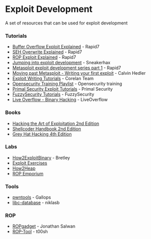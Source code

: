 # Exploit Development

A set of resources that can be used for exploit development

### Tutorials

* [Buffer Overflow Exploit Explained](https://www.rapid7.com/resources/buffer-overflow-exploit-explained/) - Rapid7
* [SEH Overwrite Explained](https://www.rapid7.com/resources/structured-exception-handler-overwrite-explained/) - Rapid7
* [ROP Exploit Explained](https://www.rapid7.com/resources/rop-exploit-explained/) - Rapid7
* [Jumping into exploit development](http://sneakerhax.com/jumping-into-exploit-development/) - Sneakerhax
* [Metasploit exploit development series part 1](https://community.rapid7.com/community/metasploit/blog/2012/07/05/part-1-metasploit-module-development--the-series) - Rapid7
* [Moving past Metasploit - Writing your first exploit](https://www.youtube.com/watch?v=-ZRZMIsD9YE) - Calvin Hedler
* [Exploit Writing Tutorials](https://www.corelan.be/index.php/articles/) - Corelan Team
* [Opensecurity Training Playlist](https://www.youtube.com/user/OpenSecurityTraining/playlists) - Opensecurity training
* [Primal Security Exploit Tutorials](http://www.primalsecurity.net/tutorials/exploit-tutorials/) - Primal Security
* [FuzzySecurity Tutorials](http://www.fuzzysecurity.com/tutorials.html) - FuzzySecurity
* [Live Overflow - Binary Hacking](https://liveoverflow.com/binary_hacking/index.html) - LiveOverflow

### Books
* [Hacking the Art of Exploitation 2nd Edition](https://www.amazon.com/Hacking-Art-Exploitation-Jon-Erickson/dp/1593271441)
* [Shellcoder Handbook 2nd Edition](https://www.amazon.com/Shellcoders-Handbook-Discovering-Exploiting-Security/dp/047008023X)
* [Grey Hat Hacking 4th Edition](https://www.amazon.com/Hacking-Ethical-Handbook-Networking-Communication/dp/0071832386)

### Labs

* [How2ExploitBinary](https://github.com/Bretley/how2exploit_binary) - Bretley
* [Exploit Exercises](https://exploit-exercises.com/)
* [How2Heap](https://github.com/shellphish/how2heap)
* [ROP Emporium](https://ropemporium.com/)

### Tools
* [pwntools](https://github.com/Gallopsled/pwntools) - Gallops
* [libc-database](https://github.com/niklasb/libc-database) - niklasb

### ROP
* [ROPgadget](https://github.com/JonathanSalwan/ROPgadget) - Jonathan Salwan
* [ROP-Tool](https://github.com/t00sh/rop-tool) - t00sh
